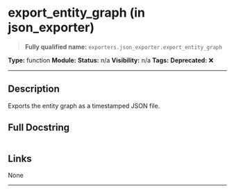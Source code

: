 # export_entity_graph (in json_exporter)
> **Fully qualified name:** `exporters.json_exporter.export_entity_graph`

**Type:** function
**Module:** 
**Status:** n/a
**Visibility:** n/a
**Tags:** 
**Deprecated:** ❌

---

## Description
Exports the entity graph as a timestamped JSON file.

## Full Docstring
```

```

## Links
None

---

